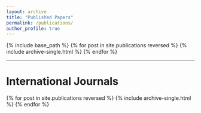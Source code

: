 ```yaml
---
layout: archive
title: "Published Papers"
permalink: /publications/
author_profile: true
---
```


{% include base_path %}
{% for post in site.publications reversed %}
  {% include archive-single.html %}
{% endfor %}

---

International Journals
======

{% for post in site.publications reversed %}
  {% include archive-single.html %}
{% endfor %}




